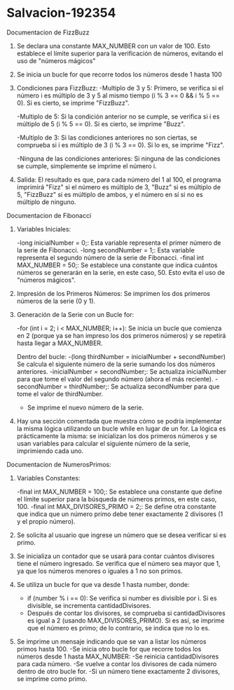 # Salvacion-192354

Documentacion de FizzBuzz
1. Se declara una constante MAX_NUMBER con un valor de 100. Esto establece el límite superior para la verificación de números, evitando el uso de "números mágicos"
2. Se inicia un bucle for que recorre todos los números desde 1 hasta 100
3. Condiciones para FizzBuzz:
    -Multiplo de 3 y 5: Primero, se verifica si el número i es múltiplo de 3 y 5 al mismo tiempo (i % 3 == 0 && i % 5 == 0). Si es cierto, se imprime "FizzBuzz".

    -Multiplo de 5: Si la condición anterior no se cumple, se verifica si i es múltiplo de 5 (i % 5 == 0). Si es cierto, se imprime "Buzz".
    
    -Multiplo de 3: Si las condiciones anteriores no son ciertas, se comprueba si i es múltiplo de 3 (i % 3 == 0). Si lo es, se imprime "Fizz".

    -Ninguna de las condiciones anteriores: Si ninguna de las condiciones se cumple, simplemente se imprime el número i.

4. Salida: El resultado es que, para cada número del 1 al 100, el programa imprimirá "Fizz" si el número es múltiplo de 3, "Buzz" si es múltiplo de 5, "FizzBuzz" si es múltiplo de ambos, y el número en sí si no es múltiplo de ninguno.

Documentacion de Fibonacci
1. Variables Iniciales:

    -long inicialNumber = 0;: Esta variable representa el primer número de la serie de Fibonacci.
    -long secondNumber = 1;: Esta variable representa el segundo número de la serie de Fibonacci.
    -final int MAX_NUMBER = 50;: Se establece una constante que indica cuántos números se generarán en la serie, en este caso, 50. Esto evita el uso de "números mágicos".

2. Impresión de los Primeros Números: Se imprimen los dos primeros números de la serie (0 y 1).

3. Generación de la Serie con un Bucle for:

    -for (int i = 2; i < MAX_NUMBER; i++): Se inicia un bucle que comienza en 2 (porque ya se han impreso los dos primeros números) y se repetirá hasta llegar a MAX_NUMBER.

    Dentro del bucle:
    -(long thirdNumber = inicialNumber + secondNumber)  Se calcula el siguiente número de la serie sumando los dos números anteriores.
    -inicialNumber = secondNumber;: Se actualiza inicialNumber para que tome el valor del segundo número (ahora el más reciente).
    -secondNumber = thirdNumber;: Se actualiza secondNumber para que tome el valor de thirdNumber.
    
    - Se imprime el nuevo número de la serie.

4. Hay una sección comentada que muestra cómo se podría implementar la misma lógica utilizando un bucle while en lugar de un for. La lógica es prácticamente la misma: se inicializan los dos primeros números y se usan variables para calcular el siguiente número de la serie, imprimiendo cada uno.

Documentacion de NumerosPrimos:
1. Variables Constantes:

    -final int MAX_NUMBER = 100;: Se establece una constante que define el límite superior para la búsqueda de números primos, en este caso, 100.
    -final int MAX_DIVISORES_PRIMO = 2;: Se define otra constante que indica que un número primo debe tener exactamente 2 divisores (1 y el propio número).

2. Se solicita al usuario que ingrese un número que se desea verificar si es primo.

3. Se inicializa un contador que se usará para contar cuántos divisores tiene el número ingresado. Se verifica que el número sea mayor que 1, ya que los números menores o iguales a 1 no son primos.

4. Se utiliza un bucle for que va desde 1 hasta number, donde:
    - if (number % i == 0): Se verifica si number es divisible por i. Si es divisible, se incrementa cantidadDivisores.
    - Después de contar los divisores, se comprueba si cantidadDivisores es igual a 2 (usando MAX_DIVISORES_PRIMO). Si es así, se imprime que el número es primo; de lo contrario, se indica que no lo es.

5. Se imprime un mensaje indicando que se van a listar los números primos hasta 100.
    -Se inicia otro bucle for que recorre todos los números desde 1 hasta MAX_NUMBER:
    -Se reinicia cantidadDivisores para cada número.
    -Se vuelve a contar los divisores de cada número dentro de otro bucle for.
    -Si un número tiene exactamente 2 divisores, se imprime como primo.